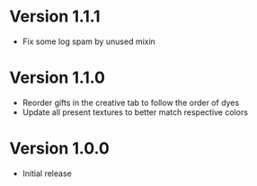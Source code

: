 # Version 1.1.1
- Fix some log spam by unused mixin

# Version 1.1.0
- Reorder gifts in the creative tab to follow the order of dyes
- Update all present textures to better match respective colors

# Version 1.0.0
- Initial release